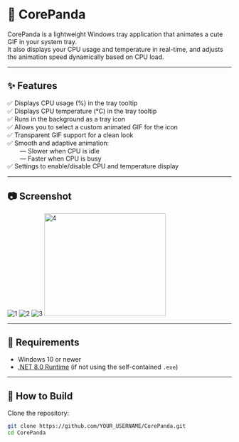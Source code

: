 # 🐼 CorePanda

CorePanda is a lightweight Windows tray application that animates a cute GIF in your system tray.  
It also displays your CPU usage and temperature in real-time, and adjusts the animation speed dynamically based on CPU load.

---

## ✨ Features
✅ Displays CPU usage (%) in the tray tooltip  
✅ Displays CPU temperature (°C) in the tray tooltip  
✅ Runs in the background as a tray icon  
✅ Allows you to select a custom animated GIF for the icon  
✅ Transparent GIF support for a clean look  
✅ Smooth and adaptive animation:  
  — Slower when CPU is idle  
  — Faster when CPU is busy  
✅ Settings to enable/disable CPU and temperature display  

---

## 📷 Screenshot
![1](https://github.com/user-attachments/assets/90819343-739d-41a2-bb23-d04b5006d935)
![2](https://github.com/user-attachments/assets/97ceb00e-6383-4a12-98e4-a0b00b963c1d)
![3](https://github.com/user-attachments/assets/30355066-b232-44bb-867d-f900ee098c64)
<img width="273" height="231" alt="4" src="https://github.com/user-attachments/assets/ce8a0591-a6c1-4a3e-9729-cf99bc2c9ba7" />



---

## 🔷 Requirements
- Windows 10 or newer
- [.NET 8.0 Runtime](https://dotnet.microsoft.com/) (if not using the self-contained `.exe`)

---

## 🚀 How to Build
Clone the repository:
```bash
git clone https://github.com/YOUR_USERNAME/CorePanda.git
cd CorePanda
